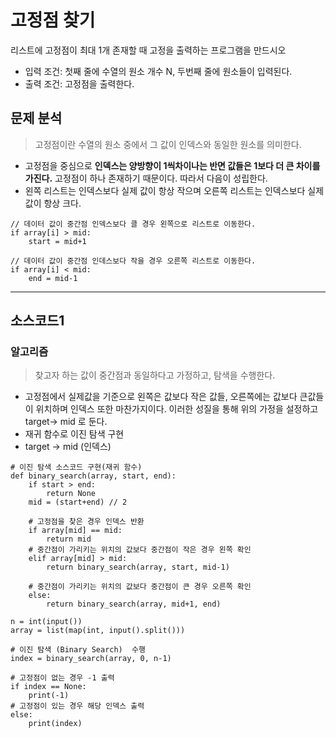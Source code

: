 # 고정점 찾기

리스트에 고정점이 최대 1개 존재할 때 고정을 출력하는 프로그램을 만드시오

* 입력 조건: 첫째 줄에 수열의 원소 개수 N, 두번째 줄에 원소들이 입력된다.
* 출력 조건: 고정점을 출력한다.

## 문제 분석
> 고정점이란 수열의 원소 중에서 그 값이 인덱스와 동일한 원소를 의미한다. 
* 고정점을 중심으로 **인덱스는 양방향이 1씩차이나는 반면 값들은 1보다 더 큰 차이를 가진다.** 고정점이 하나 존재하기 때문이다. 따라서 다음이 성립한다.
* 왼쪽 리스트는 인덱스보다 실제 값이 항상 작으며 오른쪽 리스트는 인덱스보다 실제 값이 항상 크다.

~~~
// 데이터 값이 중간점 인덱스보다 클 경우 왼쪽으로 리스트로 이동한다. 
if array[i] > mid:
    start = mid+1

// 데이터 값이 중간점 인데스보다 작을 경우 오른쪽 리스트로 이동한다.
if array[i] < mid:
    end = mid-1
~~~

---

## 소스코드1

### 알고리즘
> 찾고자 하는 값이 중간점과 동일하다고 가정하고, 탐색을 수행한다. 
* 고정점에서 실제값을 기준으로 왼쪽은 값보다 작은 값들, 오른쪽에는 값보다 큰값들이 위치하며 인덱스 또한 마찬가지이다. 이러한 성질을 통해 위의 가정을 설정하고 target-> mid 로 둔다.
* 재귀 함수로 이진 탐색 구현
* target -> mid (인덱스)

~~~
# 이진 탐색 소스코드 구현(재귀 함수)
def binary_search(array, start, end):
    if start > end:
        return None
    mid = (start+end) // 2

    # 고정점을 찾은 경우 인덱스 반환
    if array[mid] == mid:
        return mid
    # 중간점이 가리키는 위치의 값보다 중간점이 작은 경우 왼쪽 확인
    elif array[mid] > mid:
        return binary_search(array, start, mid-1)

    # 중간점이 가리키는 위치의 값보다 중간점이 큰 경우 오른쪽 확인
    else:
        return binary_search(array, mid+1, end)

n = int(input())
array = list(map(int, input().split()))

# 이진 탐색 (Binary Search)  수행
index = binary_search(array, 0, n-1)

# 고정점이 없는 경우 -1 출력
if index == None:
    print(-1)
# 고정점이 있는 경우 해당 인덱스 출력
else:
    print(index)
~~~